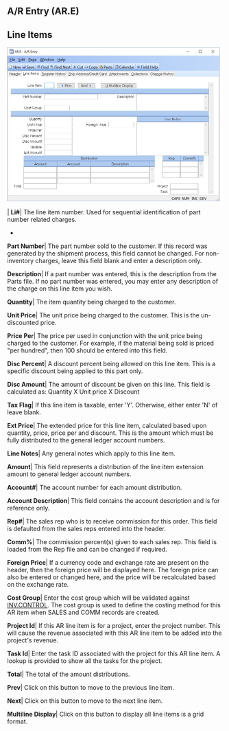 ## A/R Entry (AR.E)
<PageHeader />

## Line Items

![](./AR-E-2.jpg)

| **Li#**|  The line item number. Used for sequential identification of part
number related charges.

-  
**Part Number**|  The part number sold to the customer. If this record was
generated by the shipment process, this field cannot be changed. For non-
inventory charges, leave this field blank and enter a description only.

**Description**|  If a part number was entered, this is the description from
the Parts file. If no part number was entered, you may enter any description
of the charge on this line item you wish.

**Quantity**|  The item quantity being charged to the customer.

**Unit Price**|  The unit price being charged to the customer. This is the un-
discounted price.

**Price Per**|  The price per used in conjunction with the unit price being
charged to the customer. For example, if the material being sold is priced
"per hundred", then 100 should be entered into this field.

**Disc Percent**|  A discount percent being allowed on this line item. This is
a specific discount being applied to this part only.

**Disc Amount**|  The amount of discount be given on this line. This field is
calculated as: Quantity X Unit price X Discount

**Tax Flag**|  If this line item is taxable, enter 'Y'. Otherwise, either
enter 'N' of leave blank.

**Ext Price**|  The extended price for this line item, calculated based upon
quantity, price, price per and discount. This is the amount which must be
fully distributed to the general ledger account numbers.

**Line Notes**|  Any general notes which apply to this line item.

**Amount**|  This field represents a distribution of the line item extension
amount to general ledger account numbers.

**Account#**|  The account number for each amount distribution.

**Account Description**|  This field contains the account description and is
for reference only.

**Rep#**|  The sales rep who is to receive commission for this order. This
field is defaulted from the sales reps entered into the header.

**Comm%**|  The commission percent(s) given to each sales rep. This field is
loaded from the Rep file and can be changed if required.

**Foreign Price**|  If a currency code and exchange rate are present on the
header, then the foreign price will be displayed here. The foreign price can
also be entered or changed here, and the price will be recalculated based on
the exchange rate.

**Cost Group**|  Enter the cost group which will be validated against
[INV.CONTROL](../INV-CONTROL/README.md). The cost group is used to define the costing
method for this AR item when SALES and COMM records are created.

**Project Id**|  If this AR line item is for a project, enter the project
number. This will cause the revenue associated with this AR line item to be
added into the project's revenue.

**Task Id**|  Enter the task ID associated with the project for this AR line
item. A lookup is provided to show all the tasks for the project.

**Total**|  The total of the amount distributions.

**Prev**|  Click on this button to move to the previous line item.

**Next**|  Click on this button to move to the next line item.

**Multiline Display**|  Click on this button to display all line items is a
grid format.


<badge text= "Version 8.10.57 " vertical="middle" />

<PageFooter />
